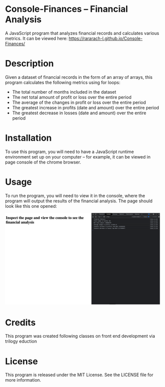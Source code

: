 # Console-Finances – Financial Analysis
A JavaScript program that analyzes financial records and calculates various metrics. It can be viewed here: https://rararach-l.github.io/Console-Finances/

# Description
Given a dataset of financial records in the form of an array of arrays, this program calculates the following metrics using for loops:

* The total number of months included in the dataset
* The net total amount of profit or loss over the entire period
* The average of the changes in profit or loss over the entire period
* The greatest increase in profits (date and amount) over the entire period
* The greatest decrease in losses (date and amount) over the entire period

# Installation
To use this program, you will need to have a JavaScript runtime environment set up on your computer – for example, it can be viewed in page console of the chrome browser.

# Usage
To run the program, you will need to view it in the console, where the program will output the results of the financial analysis. The page should look like this one opened:

![](images/screenshot.png)

# Credits
This program was created following classes on front end development via trilogy eduction

# License
This program is released under the MIT License. See the LICENSE file for more information.